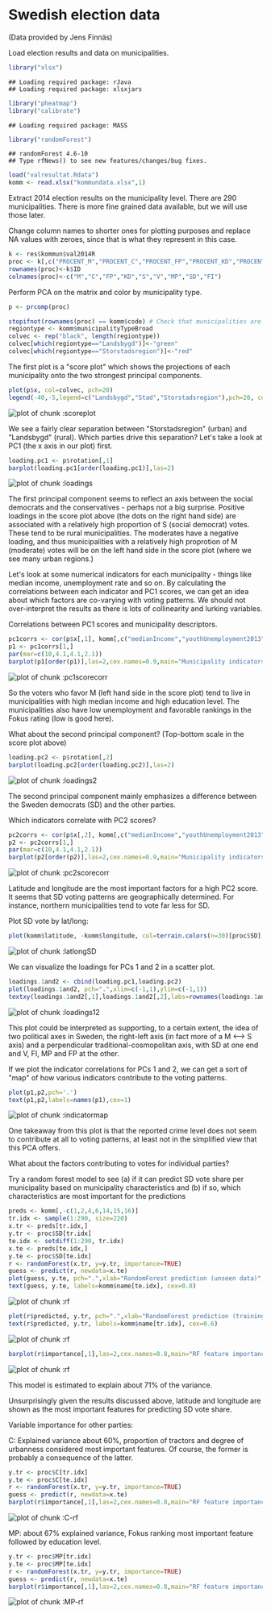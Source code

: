 Swedish election data
========================================================

(Data provided by Jens Finnäs)

Load election results and data on municipalities.


```r
library("xlsx")
```

```
## Loading required package: rJava
## Loading required package: xlsxjars
```

```r
library("pheatmap")
library("calibrate")
```

```
## Loading required package: MASS
```

```r
library("randomForest")
```

```
## randomForest 4.6-10
## Type rfNews() to see new features/changes/bug fixes.
```

```r
load("valresultat.Rdata")
komm <- read.xlsx("kommundata.xlsx",1)
```
Extract 2014 election results on the municipality level. There are 290 municipalities. There is more fine grained data available, but we will use those later. 

Change column names to shorter ones for plotting purposes and replace NA values with zeroes, since that is what they represent in this case. 


```r
k <- res$kommun$val2014R
proc <- k[,c("PROCENT_M","PROCENT_C","PROCENT_FP","PROCENT_KD","PROCENT_S","PROCENT_V","PROCENT_MP","PROCENT_SD","PROCENT_FI")]
rownames(proc)<-k$ID
colnames(proc)<-c("M","C","FP","KD","S","V","MP","SD","FI")
```

Perform PCA on the matrix and color by municipality type.


```r
p <- prcomp(proc)

stopifnot(rownames(proc) == komm$code) # Check that municipalities are listed in the same order
regiontype <- komm$municipalityTypeBroad
colvec <- rep("black", length(regiontype))
colvec[which(regiontype=="Landsbygd")]<-"green"
colvec[which(regiontype=="Storstadsregion")]<-"red"
```

The first plot is a "score plot" which shows the projections of each municipality onto the two strongest principal components.


```r
plot(p$x, col=colvec, pch=20)
legend(-40,-5,legend=c("Landsbygd","Stad","Storstadsregion"),pch=20, col=c("green","black","red"))
```

![plot of chunk :scoreplot](figure/:scoreplot.png) 

We see a fairly clear separation between "Storstadsregion" (urban) and "Landsbygd" (rural). Which parties drive this separation? Let's take a look at PC1 (the x axis in our plot) first.  


```r
loading.pc1 <- p$rotation[,1]
barplot(loading.pc1[order(loading.pc1)],las=2)
```

![plot of chunk :loadings](figure/:loadings.png) 

The first principal component seems to reflect an axis between the social democrats and the conservatives - perhaps not a big surprise. Positive loadings in the score plot above (the dots on the right hand side) are associated with a relatively high proportion of S (social democrat) votes. These tend to be rural municipalities. The moderates have a negative loading, and thus municipalities with a relatively high proprotion of M (moderate) votes will be on the left hand side in the score plot (where we see many urban regions.)

Let's look at some numerical indicators for each municipality - things like median income, unemployment rate and so on. By calculating the correlations between each indicator and PC1 scores, we can get an idea about which factors are co-varying with voting patterns. We should not over-interpret the results as there is lots of collinearity and lurking variables. 

Correlations between PC1 scores and municipality descriptors.


```r
pc1corrs <- cor(p$x[,1], komm[,c("medianIncome","youthUnemployment2013","unemploymentChange","reportedCrime","populationChange","populationChange","hasEducation","asylumCosts","urbanDegree","foreignBorn","reportedCrimeVandalism","youngUnskilled","latitude","longitude","population","populationShare65plus","refugees","rentalApartments","fokusRanking","foretagsklimatRanking","cars","motorcycles","tractors","snowmobiles")])
p1 <- pc1corrs[1,]
par(mar=c(10,4.1,4.1,2.1))
barplot(p1[order(p1)],las=2,cex.names=0.9,main="Municipality indicators' correlation to PC1 (right-left axis)")
```

![plot of chunk :pc1scorecorr](figure/:pc1scorecorr.png) 



So the voters who favor M (left hand side in the score plot) tend to live in municipalities with high median income and high education level. The municipalities also have low unemployment and favorable rankings in the Fokus rating (low is good here).

What about the second principal component? (Top-bottom scale in the score plot above)


```r
loading.pc2 <- p$rotation[,2]
barplot(loading.pc2[order(loading.pc2)],las=2) 
```

![plot of chunk :loadings2](figure/:loadings2.png) 

The second principal component mainly emphasizes a difference between the Sweden democrats (SD) and the other parties.

Which indicators correlate with PC2 scores?


```r
pc2corrs <- cor(p$x[,2], komm[,c("medianIncome","youthUnemployment2013","unemploymentChange","reportedCrime","populationChange","populationChange","hasEducation","asylumCosts","urbanDegree","foreignBorn","reportedCrimeVandalism","youngUnskilled","latitude","longitude","population","populationShare65plus","refugees","rentalApartments","fokusRanking","foretagsklimatRanking","cars","motorcycles","tractors","snowmobiles")])
p2 <- pc2corrs[1,]
par(mar=c(10,4.1,4.1,2.1))
barplot(p2[order(p2)],las=2,cex.names=0.9,main="Municipality indicators' correlation to PC2 (up-down axis)")
```

![plot of chunk :pc2scorecorr](figure/:pc2scorecorr.png) 



Latitude and longitude are the most important factors for a high PC2 score. It seems that SD voting patterns are geographically determined. For instance, northern municipalities tend to vote far less for SD. 

Plot SD vote by lat/long:


```r
plot(komm$latitude, -komm$longitude, col=terrain.colors(n=30)[proc$SD],pch=20,main="SD vote % per longitude/latitute")
```

![plot of chunk :latlongSD](figure/:latlongSD.png) 

We can visualize the loadings for PCs 1 and 2 in a scatter plot.


```r
loadings.1and2 <- cbind(loading.pc1,loading.pc2)
plot(loadings.1and2, pch=".",xlim=c(-1,1),ylim=c(-1,1))
textxy(loadings.1and2[,1],loadings.1and2[,2],labs=rownames(loadings.1and2), cex=1)
```

![plot of chunk :loadings12](figure/:loadings12.png) 

This plot could be interpreted as supporting, to a certain extent, the idea of two political axes in Sweden, the right-left axis (in fact more of a M <--> S axis) and a perpendicular traditional-cosmopolitan axis, with SD at one end and V, FI, MP and FP at the other.

If we plot the indicator correlations for PCs 1 and 2, we can get a sort of "map" of how various indicators contribute to the voting patterns.


```r
plot(p1,p2,pch='.')
text(p1,p2,labels=names(p1),cex=1)
```

![plot of chunk :indicatormap](figure/:indicatormap.png) 

One takeaway from this plot is that the reported crime level does not seem to contribute at all to voting patterns, at least not in the simplified view that this PCA offers. 

What about the factors contributing to votes for individual parties?

Try a random forest model to see (a) if it can predict SD vote share per municipality based on municipality characteristics and (b) if so, which characteristics are most important for the predictions


```r
preds <- komm[,-c(1,2,4,6,14,15,16)]
tr.idx <- sample(1:290, size=220)
x.tr <- preds[tr.idx,]
y.tr <- proc$SD[tr.idx]
te.idx <- setdiff(1:290, tr.idx)
x.te <- preds[te.idx,]
y.te <- proc$SD[te.idx]
r <- randomForest(x.tr, y=y.tr, importance=TRUE)
guess <- predict(r, newdata=x.te)
plot(guess, y.te, pch=".",xlab="RandomForest prediction (unseen data)",ylab="Actual",main="SD vote % per municipality")
text(guess, y.te, labels=komm$name[te.idx], cex=0.8)
```

![plot of chunk :rf](figure/:rf1.png) 

```r
plot(r$predicted, y.tr, pch=".",xlab="RandomForest prediction (training data)",ylab="Actual",, main="SD % (on training data: biased & just for reference)")
text(r$predicted, y.tr, labels=komm$name[tr.idx], cex=0.6)
```

![plot of chunk :rf](figure/:rf2.png) 

```r
barplot(r$importance[,1],las=2,cex.names=0.8,main="RF feature importance, SD vote %")
```

![plot of chunk :rf](figure/:rf3.png) 

This model is estimated to explain about 71% of the variance.

Unsurprisingly given the results discussed above, latitude and longitude are shown as the most important features for predicting SD vote share. 

Variable importance for other parties:

C: Explained variance about 60%, proportion of tractors and degree of urbanness considered most important features. Of course, the former is probably a consequence of the latter. 



```r
y.tr <- proc$C[tr.idx]
y.te <- proc$C[te.idx]
r <- randomForest(x.tr, y=y.tr, importance=TRUE)
guess <- predict(r, newdata=x.te)
barplot(r$importance[,1],las=2,cex.names=0.8,main="RF feature importance, C vote %")
```

![plot of chunk :C-rf](figure/:C-rf.png) 

MP: about 67% explained variance, Fokus ranking most important feature followed by education level.


```r
y.tr <- proc$MP[tr.idx]
y.te <- proc$MP[te.idx]
r <- randomForest(x.tr, y=y.tr, importance=TRUE)
guess <- predict(r, newdata=x.te)
barplot(r$importance[,1],las=2,cex.names=0.8,main="RF feature importance, MP vote %")
```

![plot of chunk :MP-rf](figure/:MP-rf.png)
